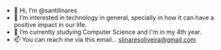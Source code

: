 - 👋 Hi, I’m @santilinares
- 👀 I’m interested in technology in general, specially in how it can have a positive impact in our life.
- 🌱 I’m currently studying Computer Science and I'm in my 4th year.
- 📫 You can reach me via this email... slinaresoliveira@gmail.com

<!---
santilinares/santilinares is a ✨ special ✨ repository because its `README.md` (this file) appears on your GitHub profile.
You can click the Preview link to take a look at your changes.
--->
